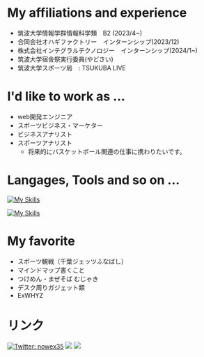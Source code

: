 # My affiliations and experience
- 筑波大学情報学群情報科学類　B2 (2023/4~)
- 合同会社オハギファクトリー　インターンシップ(2023/12)
- 株式会社インテグラルテクノロジー　インターンシップ(2024/1~)
- 筑波大学宿舎祭実行委員(やどさい)
- 筑波大学スポーツ局　: TSUKUBA LIVE


# I'd like to work as ...
- web開発エンジニア
- スポーツビジネス・マーケター
- ビジネスアナリスト
- スポーツアナリスト
  - 将来的にバスケットボール関連の仕事に携わりたいです。


# Langages, Tools and so on ...
[![My Skills](https://skillicons.dev/icons?i=ruby,rails,cs,python,mojo,js,html,css,visualstudio,vscode,git,docker,figma&perline=6)](https://skillicons.dev)


[![My Skills](https://skillicons.dev/icons?i=qt,notion,in&perline=6)](https://skillicons.dev)

# My favorite 
- スポーツ観戦（千葉ジェッツふなばし）
- マインドマップ書くこと
- つけめん・まぜそば むじゃき
- デスク周りガジェット類
- ExWHYZ
  
# リンク
[![Twitter: nowex35](https://img.shields.io/twitter/follow/nowex35?style=social)](https://twitter.com/nowex35)
<a href="https://qiita.com/nowex35" target="_blank"><img src="https://img.shields.io/badge/-Qiita-55C500.svg?logo=qiita&style=plastic"></a>
<a href="https://note.com/nowex35" target="_blank"><img src="https://img.shields.io/badge/-Note-gray?logo=gray&style=plastic"></a>


<!---
nowex35/nowex35 is a ✨ special ✨ repository because its `README.md` (this file) appears on your GitHub profile.
You can click the Preview link to take a look at your changes.
--->
